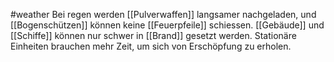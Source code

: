 #weather
Bei regen werden [[Pulverwaffen]] langsamer nachgeladen, und [[Bogenschützen]] können keine [[Feuerpfeile]] schiessen.
[[Gebäude]] und [[Schiffe]] können nur schwer in [[Brand]] gesetzt werden.
Stationäre Einheiten brauchen mehr Zeit, um sich von Erschöpfung zu erholen.